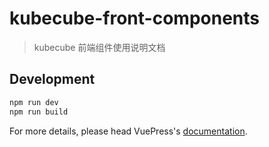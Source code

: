 # kubecube-front-components

> kubecube 前端组件使用说明文档

## Development

```bash
npm run dev
npm run build
```

For more details, please head VuePress's [documentation](https://v1.vuepress.vuejs.org/).


